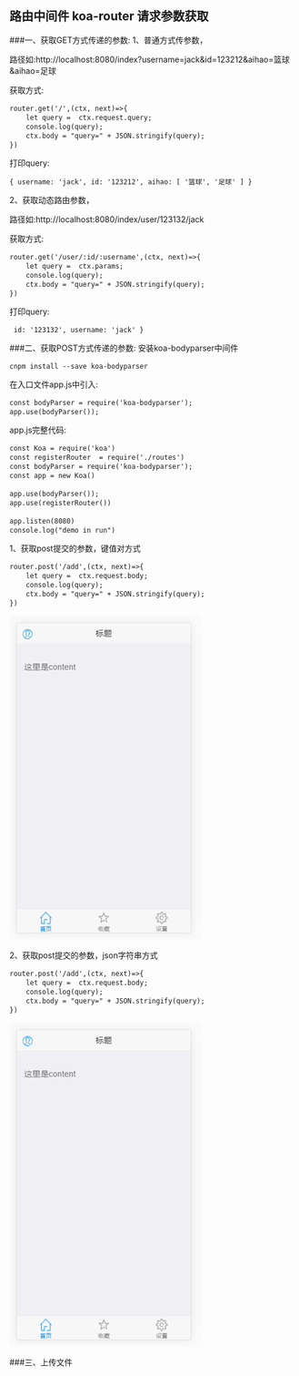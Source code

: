 ## 路由中间件 koa-router 请求参数获取

###一、获取GET方式传递的参数:
1、普通方式传参数，

   路径如:http://localhost:8080/index?username=jack&id=123212&aihao=篮球&aihao=足球
   
   获取方式:
```
router.get('/',(ctx, next)=>{
    let query =  ctx.request.query;
    console.log(query);
    ctx.body = "query=" + JSON.stringify(query);
})
```
打印query:
```
{ username: 'jack', id: '123212', aihao: [ '篮球', '足球' ] }
```

2、获取动态路由参数，

路径如:http://localhost:8080/index/user/123132/jack

获取方式:
```
router.get('/user/:id/:username',(ctx, next)=>{
    let query =  ctx.params;
    console.log(query);
    ctx.body = "query=" + JSON.stringify(query);
})
```
打印query:
```
 id: '123132', username: 'jack' }
```
###二、获取POST方式传递的参数:
安装koa-bodyparser中间件
```
cnpm install --save koa-bodyparser
```
在入口文件app.js中引入:
```
const bodyParser = require('koa-bodyparser');
app.use(bodyParser());
```
app.js完整代码:
```
const Koa = require('koa')
const registerRouter  = require('./routes')
const bodyParser = require('koa-bodyparser');
const app = new Koa()

app.use(bodyParser());
app.use(registerRouter())

app.listen(8080)
console.log("demo in run")
```
1、获取post提交的参数，键值对方式
```
router.post('/add',(ctx, next)=>{
    let query =  ctx.request.body;
    console.log(query);
    ctx.body = "query=" + JSON.stringify(query);
})
```
![Image text](https://raw.githubusercontent.com/hongmaju/light7Local/master/img/productShow/20170518152848.png)

2、获取post提交的参数，json字符串方式
```
router.post('/add',(ctx, next)=>{
    let query =  ctx.request.body;
    console.log(query);
    ctx.body = "query=" + JSON.stringify(query);
})
```
![Image text](https://raw.githubusercontent.com/hongmaju/light7Local/master/img/productShow/20170518152848.png)

###三、上传文件